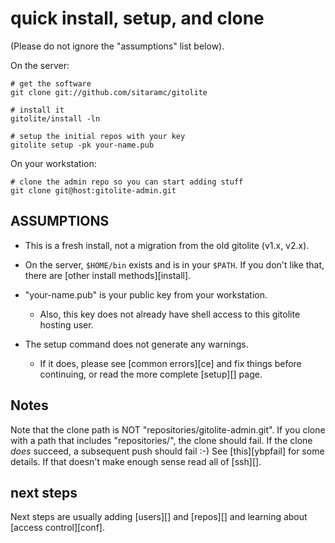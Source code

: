 # quick install, setup, and clone

(Please do not ignore the "assumptions" list below).

On the server:

    # get the software
    git clone git://github.com/sitaramc/gitolite

    # install it
    gitolite/install -ln

    # setup the initial repos with your key
    gitolite setup -pk your-name.pub

On your workstation:

    # clone the admin repo so you can start adding stuff
    git clone git@host:gitolite-admin.git

## ASSUMPTIONS

  * This is a fresh install, not a migration from the old gitolite (v1.x,
    v2.x).

  * On the server, `$HOME/bin` exists and is in your `$PATH`.  If you don't
    like that, there are [other install methods][install].

  * "your-name.pub" is your public key from your workstation.
      * Also, this key does not already have shell access to this gitolite
        hosting user.

  * The setup command does not generate any warnings.
      * If it does, please see [common errors][ce] and fix things before
        continuing, or read the more complete [setup][] page.

## Notes

Note that the clone path is NOT "repositories/gitolite-admin.git".  If you
clone with a path that includes "repositories/", the clone should fail.  If
the clone *does* succeed, a subsequent push should fail :-)  See
[this][ybpfail] for some details.  If that doesn't make enough sense read all
of [ssh][].

## next steps

Next steps are usually adding [users][] and [repos][] and learning about
[access control][conf].
